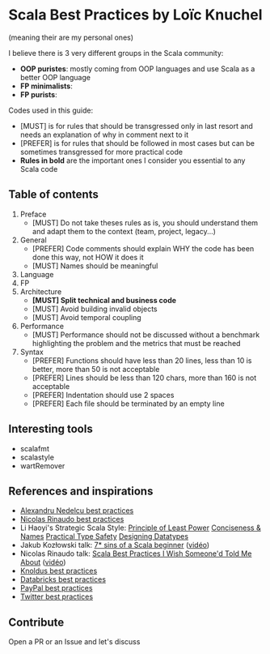 # Scala Best Practices by Loïc Knuchel
(meaning their are my personal ones)

I believe there is 3 very different groups in the Scala community:
- **OOP puristes**: mostly coming from OOP languages and use Scala as a better OOP language
- **FP minimalists**:
- **FP purists**:

Codes used in this guide:
- [MUST] is for rules that should be transgressed only in last resort and needs an explanation of why in comment next to it
- [PREFER] is for rules that should be followed in most cases but can be sometimes transgressed for more practical code
- **Rules in bold** are the important ones I consider you essential to any Scala code

## Table of contents

1. Preface
    - [MUST] Do not take theses rules as is, you should understand them and adapt them to the context (team, project, legacy...)
1. General
    - [PREFER] Code comments should explain WHY the code has been done this way, not HOW it does it
    - [MUST] Names should be meaningful
1. Language
1. FP
1. Architecture
    - **[MUST] Split technical and business code**
    - [MUST] Avoid building invalid objects
    - [MUST] Avoid temporal coupling
1. Performance
    - [MUST] Performance should not be discussed without a benchmark highlighting the problem and the metrics that must be reached
1. Syntax
    - [PREFER] Functions should have less than 20 lines, less than 10 is better, more than 50 is not acceptable
    - [PREFER] Lines should be less than 120 chars, more than 160 is not acceptable
    - [PREFER] Indentation should use 2 spaces
    - [PREFER] Each file should be terminated by an empty line

## Interesting tools

- scalafmt
- scalastyle
- wartRemover

## References and inspirations

- [Alexandru Nedelcu best practices](https://github.com/alexandru/scala-best-practices)
- [Nicolas Rinaudo best practices](https://nrinaudo.github.io/scala-best-practices/)
- Li Haoyi's Strategic Scala Style: [Principle of Least Power](http://www.lihaoyi.com/post/StrategicScalaStylePrincipleofLeastPower.html) [Conciseness & Names](http://www.lihaoyi.com/post/StrategicScalaStyleConcisenessNames.html) [Practical Type Safety](http://www.lihaoyi.com/post/StrategicScalaStylePracticalTypeSafety.html) [Designing Datatypes](http://www.lihaoyi.com/post/StrategicScalaStyleDesigningDatatypes.html)
- Jakub Kozłowski talk: [7* sins of a Scala beginner](https://kubukoz.github.io/talks/seven-sins-of-a-scala-developer/slides) ([vidéo](https://www.youtube.com/watch?v=Z2YzCzfUNNk))
- Nicolas Rinaudo talk: [Scala Best Practices I Wish Someone'd Told Me About](https://nrinaudo.github.io/talk-scala-best-practices) ([vidéo](https://www.youtube.com/watch?v=lvlnH-uEjZA))
- [Knoldus best practices](https://blog.knoldus.com/scala-best-practices)
- [Databricks best practices](https://github.com/databricks/scala-style-guide)
- [PayPal best practices](https://github.com/paypal/scala-style-guide)
- [Twitter best practices](http://twitter.github.io/effectivescala)

## Contribute

Open a PR or an Issue and let's discuss
